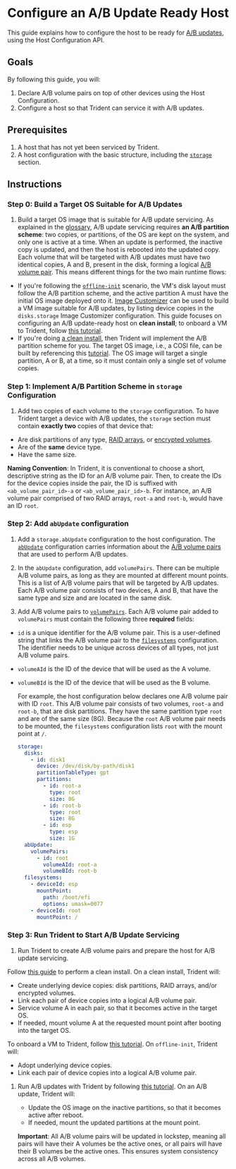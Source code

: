 
# Configure an A/B Update Ready Host

This guide explains how to configure the host to be ready for [A/B updates](../Reference/Glossary.md#ab-update), using the Host Configuration API.

## Goals

By following this guide, you will:

1. Declare A/B volume pairs on top of other devices using the Host Configuration.
1. Configure a host so that Trident can service it with A/B updates.

## Prerequisites

1. A host that has not yet been serviced by Trident.
1. A host configuration with the basic structure, including the [`storage`](../Reference/Host-Configuration/API-Reference/Storage.md) section.

## Instructions

### Step 0: Build a Target OS Suitable for A/B Updates

1. Build a target OS image that is suitable for A/B update servicing. As explained in the [glossary](../Reference/Glossary.md#ab-update), A/B update servicing requires **an A/B partition scheme**: two copies, or partitions, of the OS are kept on the system, and only one is active at a time. When an update is performed, the inactive copy is updated, and then the host is rebooted into the updated copy. Each volume that will be targeted with A/B updates must have two identical copies, A and B, present in the disk, forming a logical [A/B volume pair](../Reference/Glossary.md#ab-volume-pair). This means different things for the two main runtime flows:

- If you're following the [`offline-init`](../Explanation/Offline-Initialize.md) scenario, the VM's disk layout must follow the A/B partition scheme, and the active partition A must have the initial OS image deployed onto it. [Image Customizer](https://microsoft.github.io/azure-linux-image-tools/imagecustomizer/README.html) can be used to build a VM image suitable for A/B updates, by listing device copies in the `disks.storage` Image Customizer configuration. This guide focuses on configuring an A/B update-ready host on **clean install**; to onboard a VM to Trident, follow [this tutorial](../Tutorials/Onboard-a-VM-to-Trident.md).
- If you're doing [a clean install](../Reference/Glossary.md#clean-install), then Trident will implement the A/B partition scheme for you. The target OS image, i.e., a COSI file, can be built by referencing this [tutorial](../Tutorials/Building-AB-Update-Images-for-Install-and-Update.md). The OS image will target a single partition, A or B, at a time, so it must contain only a single set of volume copies.

### Step 1: Implement A/B Partition Scheme in `storage` Configuration

1. Add two copies of each volume to the `storage` configuration. To have Trident target a device with A/B updates, the `storage` section must contain **exactly two** copies of that device that:

- Are disk partitions of any type, [RAID arrays](../Reference/Host-Configuration/API-Reference/Raid.md), or [encrypted volumes](../Reference/Host-Configuration/API-Reference/EncryptedVolume.md).
- Are of the **same** device type.
- Have the same size.

**Naming Convention**: In Trident, it is conventional to choose a short, descriptive string as the ID for an A/B volume pair. Then, to create the IDs for the device copies inside the pair, the ID is suffixed with `<ab_volume_pair_id>-a` or `<ab_volume_pair_id>-b`. For instance, an A/B volume pair comprised of two RAID arrays, `root-a` and `root-b`, would have an ID `root`.

### Step 2: Add `abUpdate` configuration

1. Add a `storage.abUpdate` configuration to the host configuration. The [`abUpdate`](../Reference/Host-Configuration/API-Reference/AbUpdate.md) configuration carries information about the [A/B volume pairs](../Reference/Glossary.md#ab-volume-pair) that are used to perform A/B updates.

1. In the `abUpdate` configuration, add `volumePairs`. There can be multiple A/B volume pairs, as long as they are mounted at different mount points. This is a list of A/B volume pairs that will be targeted by A/B updates. Each A/B volume pair consists of two devices, A and B, that have the same type and size and are located in the same disk.

1. Add A/B volume pairs to [`volumePairs`](../Reference/Host-Configuration/API-Reference/AbVolumePair.md). Each A/B volume pair added to `volumePairs` must contain the following three **required** fields:

- `id` is a unique identifier for the A/B volume pair. This is a user-defined string that links the A/B volume pair to the [`filesystems`](../Reference/Host-Configuration/API-Reference/FileSystem.md) configuration. The identifier needs to be unique across devices of all types, not just A/B volume pairs.

- `volumeAId` is the ID of the device that will be used as the A volume.
- `volumeBId` is the ID of the device that will be used as the B volume.

  For example, the host configuration below declares one A/B volume pair with ID `root`. This A/B volume pair consists of two volumes, `root-a` and `root-b`, that are disk partitions. They have the same partition type `root` and are of the same size (8G). Because the `root` A/B volume pair needs to be mounted, the `filesystems` configuration lists `root` with the mount point at `/`.

   ```yaml
   storage:
     disks:
       - id: disk1
         device: /dev/disk/by-path/disk1
         partitionTableType: gpt
         partitions:
           - id: root-a
             type: root
             size: 8G
           - id: root-b
             type: root
             size: 8G
           - id: esp
             type: esp
             size: 1G
     abUpdate:
       volumePairs:
         - id: root
           volumeAId: root-a
           volumeBId: root-b
     filesystems:
       - deviceId: esp
         mountPoint:
           path: /boot/efi
           options: umask=0077
       - deviceId: root
         mountPoint: /
   ```

### Step 3: Run Trident to Start A/B Update Servicing

1. Run Trident to create A/B volume pairs and prepare the host for A/B update servicing.

Follow [this guide](./Perform-a-Clean-Install.md) to perform a clean install. On a clean install, Trident will:

- Create underlying device copies: disk partitions, RAID arrays, and/or encrypted volumes.
- Link each pair of device copies into a logical A/B volume pair.
- Service volume A in each pair, so that it becomes active in the target OS.
- If needed, mount volume A at the requested mount point after booting into the target OS.

To onboard a VM to Trident, follow [this tutorial](../Tutorials/Onboard-a-VM-to-Trident.md). On `offline-init`, Trident will:

- Adopt underlying device copies.
- Link each pair of device copies into a logical A/B volume pair.

1. Run A/B updates with Trident by following [this tutorial](../Tutorials/Performing-an-ABUpdate.md). On an A/B update, Trident will:

   - Update the OS image on the inactive partitions, so that it becomes active after reboot.
   - If needed, mount the updated partitions at the mount point.

   **Important**: All A/B volume pairs will be updated in lockstep, meaning all pairs will have their A volumes be the active ones, or all pairs will have their B volumes be the active ones. This ensures system consistency across all A/B volumes.
